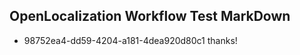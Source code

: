 ## OpenLocalization Workflow Test MarkDown
* 98752ea4-dd59-4204-a181-4dea920d80c1 thanks!

<!--HONumber=Aug16_HO1-->


